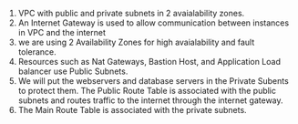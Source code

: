 1. VPC with public and private subnets in 2 avaialability zones.
2. An Internet Gateway is used to allow communication between instances in VPC and the internet
3. we are using 2 Availability Zones for high avaialability and fault tolerance.
4. Resources such as Nat Gateways, Bastion Host, and Application Load balancer use Public Subnets.
5. We will put the webservers and database servers in the Private Subents to protect them.
The Public Route Table is associated with the public subnets and routes traffic to the internet through the internet gateway.
6. The Main Route Table is associated with the private subnets.